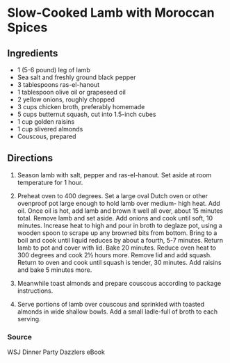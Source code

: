 # Slow-Cooked Lamb with Moroccan Spices

## Ingredients

- 1 (5-6 pound) leg of lamb
- Sea salt and freshly ground black pepper
- 3 tablespoons ras-el-hanout
- 1 tablespoon olive oil or grapeseed oil
- 2 yellow onions, roughly chopped
- 3 cups chicken broth, preferably homemade
- 5 cups butternut squash, cut into 1.5-inch cubes
- 1 cup golden raisins
- 1 cup slivered almonds
- Couscous, prepared

## Directions

1. Season lamb with salt, pepper and ras-el-hanout. Set aside at room temperature
   for 1 hour.

1. Preheat oven to 400 degrees. Set a large oval Dutch oven or other ovenproof pot
   large enough to hold lamb over medium- high heat. Add oil. Once oil is hot, add
   lamb and brown it well all over, about 15 minutes total. Remove lamb and set
   aside. Add onions and cook until soft, 10 minutes. Increase heat to high and
   pour in broth to deglaze pot, using a wooden spoon to scrape up any browned
   bits from bottom. Bring to a boil and cook until liquid reduces by about a
   fourth, 5-7 minutes. Return lamb to pot and cover with lid. Bake 20 minutes.
   Reduce oven heat to 300 degrees and cook 2½ hours more. Remove lid and add
   squash. Return to oven and cook until squash is tender, 30 minutes. Add raisins
   and bake 5 minutes more.
1. Meanwhile toast almonds and prepare couscous according to package
   instructions.
1. Serve portions of lamb over couscous and sprinkled with toasted almonds in
   wide shallow bowls. Add a small ladle-full of broth to each serving.

### Source

WSJ Dinner Party Dazzlers eBook
